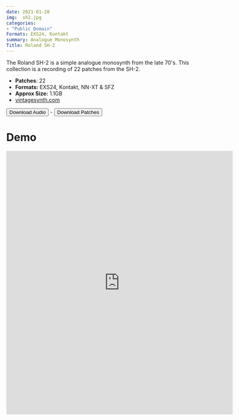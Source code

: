 ```yaml
---
date: 2021-01-20
img:  sh2.jpg
categories: 
- "Public Domain"
Formats: EXS24, Kontakt
summary: Analogue Monosynth 
Title: Roland SH-2 
---
```


The Roland SH-2 is a simple analogue monosynth from the late 70's.  This collection is a recording of 22 patches from the SH-2.

-  **Patches**: 22
-   **Formats:** EXS24, Kontakt, NN-XT & SFZ
-   **Approx Size:** 1.1GB
-   [vintagesynth.com](http://www.vintagesynth.com/roland/sh2.php/)


<div class="buttons"> <a href="https://www.dropbox.com/sh/fa8r5lmpd0483p8/AAAJOQSRvmNB6kdFALsS07aQa?dl=0"> <button>Download Audio</button></a> - <a href="https://github.com/publicsamples/Roland-SH-2"> <button>Download Patches</button></a></div>


# Demo

<iframe width="600" height="700" src="https://www.modularsamples.com/Demos/demos/sh2.html" frameborder="0" allow="accelerometer; autoplay; clipboard-write; encrypted-media; gyroscope; picture-in-picture" allowfullscreen></iframe>
